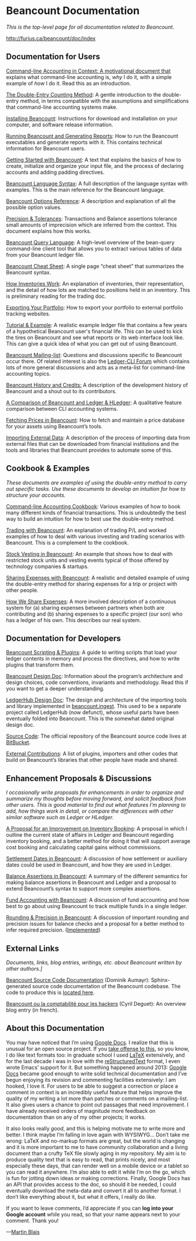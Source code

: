 Beancount Documentation
=======================

*This is the top-level page for all documentation related to Beancount.*

[<span class="underline">http://furius.ca/beancount/doc/index</span>](http://furius.ca/beancount/doc/index)

Documentation for Users
-----------------------

[<span class="underline">Command-line Accounting in Context</span>: A motivational document that](https://docs.google.com/document/d/1e4Vz3wZB_8-ZcAwIFde8X5CjzKshE4-OXtVVHm4RQ8s/) explains what command-line accounting is, *why* I do it, with a simple example of *how* I do it. Read this as an introduction.

[<span class="underline">The Double-Entry Counting Method</span>](https://docs.google.com/document/d/100tGcA4blh6KSXPRGCZpUlyxaRUwFHEvnz_k9DyZFn4/): A gentle introduction to the double-entry method, in terms compatible with the assumptions and simplifications that command-line accounting systems make.

[<span class="underline">Installing Beancount</span>](https://docs.google.com/document/d/1FqyrTPwiHVLyncWTf3v5TcooCu9z5JRX8Nm41lVZi0U/): Instructions for download and installation on your computer, and software release information.

[<span class="underline">Running Beancount and Generating Reports</span>](https://docs.google.com/document/d/1e44jtLyVRl2H2Pj4K3WUc66otAlTOFOc90-tsrFEQdo/): How to run the Beancount executables and generate reports with it. This contains technical information for Beancount users.

[<span class="underline">Getting Started with Beancount</span>](https://docs.google.com/document/d/1P5At-z1sP8rgwYLHso5sEy3u4rMnIUDDgob9Y_BYuWE/): A text that explains the basics of how to create, initialize and organize your input file, and the process of declaring accounts and adding padding directives.

[<span class="underline">Beancount Language Syntax</span>](https://docs.google.com/document/d/1wAMVrKIA2qtRGmoVDSUBJGmYZSygUaR0uOMW1GV3YE0/): A full description of the language syntax with examples. This is the main reference for the Beancount language.

[<span class="underline">Beancount Options Reference</span>](https://docs.google.com/document/d/1_-T_BvDtUjj9M7liZMNSkrL8pgC60TGMBlYCiV1e4ZM): A description and explanation of all the possible option values.

[<span class="underline">Precision & Tolerances</span>](https://docs.google.com/document/d/1lgHxUUEY-UVEgoF6cupz2f_7v7vEF7fiJyiSlYYlhOo/): Transactions and Balance assertions tolerance small amounts of imprecision which are inferred from the context. This document explains how this works.

[<span class="underline">Beancount Query Language</span>](https://docs.google.com/document/d/1s0GOZMcrKKCLlP29MD7kHO4L88evrwWdIO0p4EwRBE0/): A high-level overview of the bean-query command-line client tool that allows you to extract various tables of data from your Beancount ledger file.

[<span class="underline">Beancount Cheat Sheet</span>](https://docs.google.com/document/d/1M4GwF6BkcXyVVvj4yXBJMX7YFXpxlxo95W6CpU3uWVc/): A single page “cheat sheet” that summarizes the Beancount syntax.

[<span class="underline">How Inventories Work</span>](https://docs.google.com/document/d/11a9bIoNuxpSOth3fmfuIFzlZtpTJbvw-bPaQCnezQJs/): An explanation of inventories, their representation, and the detail of how lots are matched to positions held in an inventory. This is preliminary reading for the trading doc.

[<span class="underline">Exporting Your Portfolio</span>](https://docs.google.com/document/d/1mNyE_ONuyEkF_I2l6V_AoAU5HJgI654AOBhHsnNPPqw/): How to export your portfolio to external portfolio tracking websites.

[<span class="underline">Tutorial & Example</span>](https://docs.google.com/document/d/1G-gsmwK551lSyuHboVLW3xbLhh99JfoKIbNnZSJxteE/): A realistic example ledger file that contains a few years of a hypothetical Beancount user's financial life. This can be used to kick the tires on Beancount and see what reports or its web interface look like. This can give a quick idea of what you can get out of using Beancount.

[<span class="underline">Beancount Mailing-list</span>](https://groups.google.com/forum/#!forum/beancount): Questions and discussions specific to Beancount occur there. Of related interest is also the [<span class="underline">Ledger-CLI Forum</span>](https://groups.google.com/forum/#!forum/ledger-cli) which contains lots of more general discussions and acts as a meta-list for command-line accounting topics.

[<span class="underline">Beancount History and Credits:</span>](https://docs.google.com/document/d/17wTH7aKnN_7-6nCxsOad6zIQfHwQgJUdI02RjzQuNi8/) A description of the development history of Beancount and a shout out to its contributors.

[<span class="underline">A Comparison of Beancount and Ledger & HLedger</span>](https://docs.google.com/document/d/1dW2vIjaXVJAf9hr7GlZVe3fJOkM-MtlVjvCO1ZpNLmg/): A qualitative feature comparison between CLI accounting systems.

[<span class="underline">Fetching Prices in Beancount</span>](https://docs.google.com/document/d/1thYRAMell_QT1Da1F_laprSs6BlROZjyK_h3V8qHW9c/): How to fetch and maintain a price database for your assets using Beancount’s tools.

[<span class="underline">Importing External Data</span>](https://docs.google.com/document/d/11EwQdujzEo2cxqaF5PgxCEZXWfKKQCYSMfdJowp_1S8/): A description of the process of importing data from external files that can be downloaded from financial institutions and the tools and libraries that Beancount provides to automate some of this.

Cookbook & Examples
-------------------

*These documents are examples of using the double-entry method to carry out specific tasks. Use these documents to develop an intuition for how to structure your accounts.*

[<span class="underline">Command-line Accounting Cookbook</span>](https://docs.google.com/document/d/1Tss0IEzEyAPuKSGeNsfNgb0BfiW2ZHyP5nCFBW1uWlk/): Various examples of how to book many different kinds of financial transactions. This is undoubtedly the best way to build an intuition for how to best use the double-entry method.

[<span class="underline">Trading with Beancount</span>](https://docs.google.com/document/d/1WjARst_cSxNE-Lq6JnJ5CC41T3WndEsiMw4d46r2694/): An explanation of trading P/L and worked examples of how to deal with various investing and trading scenarios with Beancount. This is a complement to the cookbook.

[<span class="underline">Stock Vesting in Beancount</span>](https://docs.google.com/document/d/1mHNlNMTZsKPMjP_qQmedoizZFQy1-GzlR2lX5zy_0ok/): An example that shows how to deal with restricted stock units and vesting events typical of those offered by technology companies & startups.

[<span class="underline">Sharing Expenses with Beancount</span>](https://docs.google.com/document/d/1FRcJqUfeAMQO6KjG94w6rF7VajMGJaFplmF1Wu0rCHY/): A realistic and detailed example of using the double-entry method for sharing expenses for a trip or project with other people.

[<span class="underline">How We Share Expenses</span>](https://docs.google.com/document/d/1MjSpGoJVdgyg8rhKD9otSKo4iSD2VkSYELMWDBbsBiU/): A more involved description of a continuous system for (a) sharing expenses between partners when both are contributing and (b) sharing expenses to a specific project (our son) who has a ledger of his own. This describes our real system.

Documentation for Developers
----------------------------

[<span class="underline">Beancount Scripting & Plugins</span>](https://docs.google.com/document/d/1QftxNvQPdH-MikMBHupftU6F4IsNZP5FlFh1LCbVgk8/): A guide to writing scripts that load your ledger contents in memory and process the directives, and how to write plugins that transform them.

[<span class="underline">Beancount Design Doc</span>](https://docs.google.com/document/d/1N7HDXuNWgLG2PqFS4Kkgv5LzAAtU6c97UVNT7tdTIjA/): Information about the program’s architecture and design choices, code conventions, invariants and methodology. Read this if you want to get a deeper understanding.

[<span class="underline">LedgerHub Design Doc</span>](https://docs.google.com/document/d/11u1sWv7H7Ykbc7ayS4M9V3yKqcuTY7LJ3n1tgnEN2Hk/): The design and architecture of the importing tools and library implemented in [<span class="underline">beancount.ingest</span>](https://bitbucket.org/blais/beancount/src/tip/beancount/ingest/). This used to be a separate project called LedgerHub (now defunct), whose useful parts have been eventually folded into Beancount. This is the somewhat dated original design doc.

[<span class="underline">Source Code</span>](https://bitbucket.org/blais/beancount/src/): The official repository of the Beancount source code lives at [<span class="underline">BitBucket</span>](http://bitbucket.org/blais/beancount/).

[<span class="underline">External Contributions</span>](https://docs.google.com/document/d/1Z37bQ45wDtjTPaMQ_x-f33p1trH9fNosEAUgbQXwp30/): A list of plugins, importers and other codes that build on Beancount’s libraries that other people have made and shared.

Enhancement Proposals & Discussions
-----------------------------------

*I occasionally write proposals for enhancements in order to organize and summarize my thoughts before moving forward, and solicit feedback from other users. This is good material to find out what features I’m planning to add, how things work in detail, or compare the differences with other similar software such as Ledger or HLedger.*

[<span class="underline">A Proposal for an Improvement on Inventory Booking</span>](https://docs.google.com/document/d/1F8IJ_7fMHZ75XFPocMokLxVZczAhrBRBVN9uMhQFCZ4/): A proposal in which I outline the current state of affairs in Ledger and Beancount regarding inventory booking, and a better method for doing it that will support average cost booking and calculating capital gains without commissions.

[<span class="underline">Settlement Dates in Beancount</span>](https://docs.google.com/document/d/1x0qqWGRHi02ef-FtUW172SHkdJ8quOZD-Xli7r4Nl_k/): A discussion of how settlement or auxiliary dates could be used in Beancount, and how they are used in Ledger.

[<span class="underline">Balance Assertions in Beancount</span>](https://docs.google.com/document/d/1vyemZFox47IZjuBrT2RjhSHZyTgloYOUeJb73RxMRD0/): A summary of the different semantics for making balance assertions in Beancount and Ledger and a proposal to extend Beancount’s syntax to support more complex assertions.

[<span class="underline">Fund Accounting with Beancount</span>](https://docs.google.com/document/d/1nf_yCiLuewVCEjkXq9Kd9SqbZGWqcs0v0pT5xQnkyzs/): A discussion of fund accounting and how best to go about using Beancount to track multiple funds in a single ledger.

[<span class="underline">Rounding & Precision in Beancount</span>](https://docs.google.com/document/d/1MY2JMiiXUmcwsOT0CkiK-fCo0ZE7nbr8uTcTL50b6X4/): A discussion of important rounding and precision issues for balance checks and a proposal for a better method to infer required precision. ([<span class="underline">Implemented</span>](https://docs.google.com/document/d/1lgHxUUEY-UVEgoF6cupz2f_7v7vEF7fiJyiSlYYlhOo/))

External Links
--------------

*Documents, links, blog entries, writings, etc. about Beancount written by other authors.\]*

[<span class="underline">Beancount Source Code Documentation</span>](http://aumayr.github.io/beancount-docs-static/) (Dominik Aumayr): Sphinx-generated source code documentation of the Beancount codebase. The code to produce this is [<span class="underline">located here</span>](https://github.com/aumayr/beancount-docs).

[<span class="underline">Beancount ou la comptabilité pour les hackers</span>](http://blog.deguet.fr/beancount-comptabilite-pour-hackers/) (Cyril Deguet): An overview blog entry (in french).

About this Documentation
------------------------

You may have noticed that I’m using [<span class="underline">Google Docs</span>](https://docs.google.com/). I realize that this is unusual for an open source project. If you [<span class="underline">take offense to this</span>](https://groups.google.com/d/msg/ledger-cli/u648SA1o-Ek/yom_P38FCAAJ), so you know, I do like text formats too: in graduate school I used [<span class="underline">LaTeX</span>](http://www.latex-project.org/) extensively, and for the last decade I was in love with the [<span class="underline">reStructuredText</span>](http://docutils.sourceforge.net) format, I even wrote Emacs’ support for it. But something happened around 2013: [<span class="underline">Google Docs</span>](https://docs.google.com/) became good enough to write solid technical documentation and I’ve begun enjoying its revision and commenting facilities extensively: I am hooked, I love it. For users to be able to suggest a correction or place a comment in context is an incredibly useful feature that helps improve the quality of my writing a lot more than patches or comments on a mailing-list. It also gives users a chance to point out passages that need improvement. I have already received orders of magnitude more feedback on documentation than on any of my other projects; it works.

It also looks really *good*, and this is helping motivate me to write more and better. I think maybe I’m falling in love again with WYSIWYG... Don’t take me wrong: LaTeX and no-markup formats are great, but the world is changing and it is more important to me to have community collaboration and a living document than a crufty TeX file slowly aging in my repository. My aim is to produce quality text that is easy to read, that prints nicely, and most especially these days, that can render well on a mobile device or a tablet so you can read it anywhere. I’m also able to edit it while I’m on the go, which is fun for jotting down ideas or making corrections. Finally, Google Docs has an API that provides access to the doc, so should it be needed, I could eventually download the meta-data and convert it all to another format. I don’t like everything about it, but what it offers, I really do like.

If you want to leave comments, I’d appreciate if you can **log into your Google account** while you read, so that your name appears next to your comment. Thank you!

—[<span class="underline">Martin Blais</span>](mailto:blais@furius.ca)
